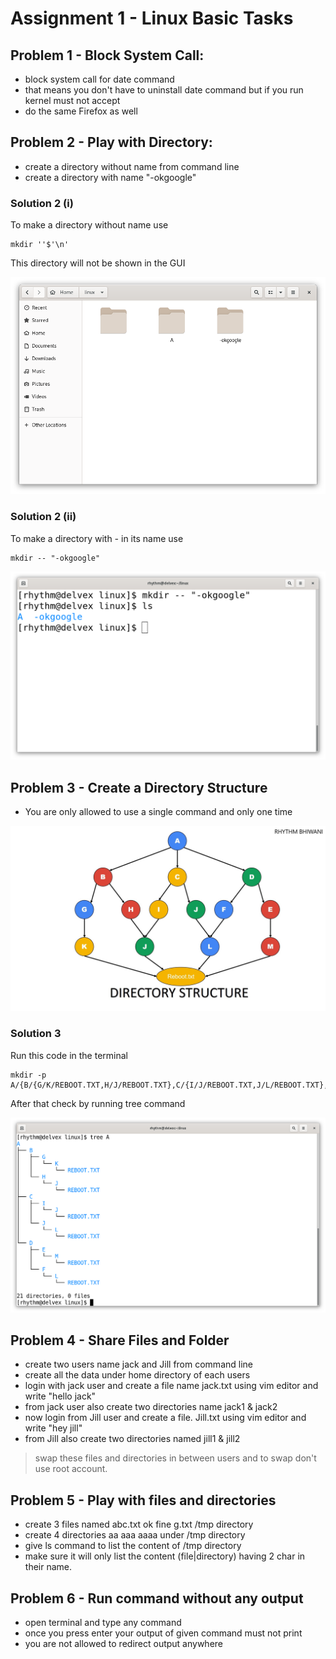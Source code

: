 # Assignment 1 - Linux Basic Tasks
## Problem 1 - Block System Call:
* block system call for date command
* that means you don't have to uninstall date command but if you run kernel must not accept
* do the same Firefox as well


## Problem 2 - Play with Directory:
* create a directory without name from command line
* create a directory with name "-okgoogle"

### Solution 2 (i)
To make a directory without name use
```
mkdir ''$'\n'
```
This directory will not be shown in the GUI

![Folder without Name](images/ass1/FolderWithoutName.png)

### Solution 2 (ii)
To make a directory with *-* in its name use
```
mkdir -- "-okgoogle"
```
![Image of -okgoogle directory](images/ass1/mkdirOutput2-2.png)

## Problem 3 - Create a Directory Structure
* You are only allowed to use a single command and only one time

![Image of Directory Structure](images/ass1/dirstr.jpg)

### Solution 3
Run this code in the terminal
```
mkdir -p A/{B/{G/K/REBOOT.TXT,H/J/REBOOT.TXT},C/{I/J/REBOOT.TXT,J/L/REBOOT.TXT},D/{F/L/REBOOT.TXT,E/M/REBOOT.TXT}}
```
After that check by running tree command

![Output of tree command](images/ass1/treeOutput.png)

## Problem 4 - Share Files and Folder
* create two users name jack and Jill  from command line
* create all the data under home directory of each users
* login with jack user and create a file name  jack.txt using vim editor and write "hello jack"
* from jack user also create two directories name jack1 & jack2
* now login from Jill user and create a file. Jill.txt using vim editor and write "hey jill"
* from Jill also create two directories named jill1 & jill2
> swap these files and directories in between users  and to swap don't use root account.

## Problem 5 - Play with files and directories
* create  3 files named   abc.txt  ok  fine  g.txt  /tmp directory
* create  4  directories   aa aaa aaaa  under  /tmp directory
* give ls command to  list the content of  /tmp directory
* make sure it will only list the content (file|directory)  having 2 char in their name.


## Problem 6 - Run command without any output
* open terminal and type any command
* once you press enter your output of given command must not  print
* you are not allowed to redirect output anywhere
